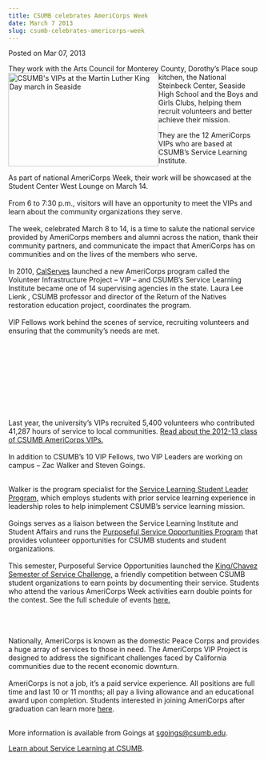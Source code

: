 ```yaml
---
title: CSUMB celebrates AmeriCorps Week
date: March 7 2013
slug: csumb-celebrates-americorps-week
---
```


 



<span class="date">Posted on Mar 07, 2013    </span>
<p>They work with the Arts Council for Monterey County, Dorothy&#x2019;s
Place soup kitchen, the National&#xA0;<img alt="CSUMB&apos;s VIPs at the Martin Luther King Day march in Seaside" src="https://news.csumb.edu/sites/default/files/65/attachments/news/images/vips_for_the_web.jpg" style="float:left; width:300px; height:187px">Steinbeck Center,
Seaside High School and the Boys and Girls Clubs, helping them
recruit volunteers and better achieve their mission.</img></p>
<p>They are the 12 AmeriCorps VIPs who are based at CSUMB&#x2019;s Service
Learning Institute.<br>
<br>
As part of national AmeriCorps Week, their work will be showcased
at the Student Center West Lounge on March 14.<br>
<br>
From 6 to 7:30 p.m., visitors will have an opportunity to meet the
VIPs and learn about the community organizations they serve.<br>
<br>
The week, celebrated March 8 to 14, is a time to salute the
national service provided by AmeriCorps members and alumni across
the nation, thank their community partners, and communicate the
impact that AmeriCorps has on communities and on the lives of the
members who serve.<br>
<br>
In 2010, <a href="https://www.calserves.org/index.php/programs/vip" rel="nofollow">CalServes</a> launched a new AmeriCorps program
called the Volunteer Infrastructure Project &#x2013; VIP &#x2013; and CSUMB&#x2019;s
Service Learning Institute became one of 14 supervising agencies in
the state. Laura Lee Lienk , CSUMB professor and director of the
Return of the Natives restoration education project, coordinates
the program.<br>
<br>
VIP Fellows work behind the scenes of service, recruiting
volunteers and ensuring that the community&#x2019;s needs are met.</br></br></br></br></br></br></br></br></br></br></p>
<p>Last year, the university&#x2019;s VIPs recruited 5,400 volunteers who
contributed 41,287 hours of service to local communities. <a href="https://service.csumb.edu/americorps-vip-members" rel="nofollow">Read about the 2012-13 class of CSUMB AmeriCorps
VIPs.</a><br>
<br>
In addition to CSUMB&#x2019;s 10 VIP Fellows, two VIP Leaders are working
on campus &#x2013; Zac Walker and Steven Goings.</br></br></p>
<p>Walker is the program specialist for the <a href="https://service.csumb.edu/about" rel="nofollow">Service Learning
Student Leader Program,</a> which employs students with prior
service learning experience in leadership roles to help inimplement
CSUMB&#x2019;s service learning mission.<br>
<br>
Goings serves as a liaison between the Service Learning Institute
and Student Affairs and runs the <a href="https://service.csumb.edu/purposeful-service-opportunities" rel="nofollow">Purposeful Service Opportunities Program</a> that
provides volunteer opportunities for CSUMB students and student
organizations.<br>
<br>
This semester, Purposeful Service Opportunities launched the
<a href="https://service.csumb.edu/king-chavez-semester-service-challenge" rel="nofollow">King/Chavez Semester of Service Challenge,</a> a
friendly competition between CSUMB student organizations to earn
points by documenting their service. Students who attend the
various AmeriCorps Week activities earn double points for the
contest. See the full schedule of events <a href="https://service.csumb.edu/americorps-week" rel="nofollow">here.</a></br></br></br></br></p>
<p>Nationally, AmeriCorps is known as the domestic Peace Corps and
provides a huge array of services to those in need. The AmeriCorps
VIP Project is designed to address the significant challenges faced
by California communities due to the recent economic
downturn.<br>
<br>
AmeriCorps is not a job, it&#x2019;s a paid service experience. All
positions are full time and last 10 or 11 months; all pay&#xA0;a
living allowance and an educational award upon completion. Students
interested in joining AmeriCorps after graduation can learn more
<a href="https://www.americorps.gov" rel="nofollow">here</a>.</br></br></p>
<p>More information is available from Goings at <a href="mailto:sgoings@csumb.edu">sgoings@csumb.edu</a>.</p>
<p><a href="https://service.csumb.edu" rel="nofollow">Learn about
Service Learning at CSUMB</a>.</p>





 
